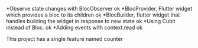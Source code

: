 *Observe state changes with BlocObserver ok
*BlocProvider, Flutter widget which provides a bloc to its children ok
*BlocBuilder, flutter widget that handles building the widget in response to new state ok
*Using Cubit instead of Bloc. ok
*Adding events with context.read ok

This project has a single feature named counter

